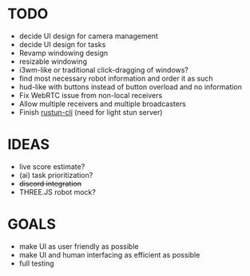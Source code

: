 # TODO

- decide UI design for camera management
- decide UI design for tasks
- Revamp windowing design
- resizable windowing
- i3wm-like or traditional click-dragging of windows?
- find most necessary robot information and order it as such
- hud-like with buttons instead of button overload and no information
- Fix WebRTC issue from non-local receivers
- Allow multiple receivers and multiple broadcasters
- Finish [rustun-cli](https://github.com/LeoDog896/rustun-cli) (need for light stun server)

# IDEAS

- live score estimate?
- (ai) task prioritization?
- ~~discord integration~~
- THREE.JS robot mock?

# GOALS

- make UI as user friendly as possible
- make UI and human interfacing as efficient as possible
- full testing
